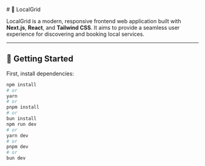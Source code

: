 \# 🌟 LocalGrid

LocalGrid is a modern, responsive frontend web application built with **Next.js**, **React**, and **Tailwind CSS**. It aims to provide a seamless user experience for discovering and booking local services.

---

## 🚀 Getting Started

First, install dependencies:

```bash
npm install
# or
yarn
# or
pnpm install
# or
bun install
npm run dev
# or
yarn dev
# or
pnpm dev
# or
bun dev
